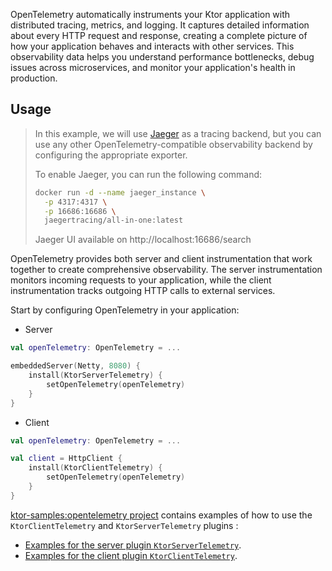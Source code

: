 OpenTelemetry automatically instruments your Ktor application with distributed tracing, metrics, and logging.
It captures detailed information about every HTTP request and response,
creating a complete picture of how your application behaves and interacts with other services.
This observability data helps you understand performance bottlenecks, debug issues across microservices,
and monitor your application's health in production.

## Usage

> In this example, we will use [Jaeger](https://www.jaegertracing.io/) as a tracing backend, but you can use any other
> OpenTelemetry-compatible observability backend by configuring the appropriate exporter.
>
> To enable Jaeger, you can run the following command:
> ```bash
> docker run -d --name jaeger_instance \
>   -p 4317:4317 \
>   -p 16686:16686 \
>   jaegertracing/all-in-one:latest
> ```
> Jaeger UI available on http://localhost:16686/search

OpenTelemetry provides both server and client instrumentation that work together to create comprehensive observability.
The server instrumentation monitors incoming requests to your application,
while the client instrumentation tracks outgoing HTTP calls to external services.

Start by configuring OpenTelemetry in your application:

* Server
```kotlin
val openTelemetry: OpenTelemetry = ...

embeddedServer(Netty, 8080) {
    install(KtorServerTelemetry) {
        setOpenTelemetry(openTelemetry)
    }
}
```

* Client
```kotlin
val openTelemetry: OpenTelemetry = ...

val client = HttpClient {
    install(KtorClientTelemetry) {
        setOpenTelemetry(openTelemetry)
    }
}
```

[ktor-samples:opentelemetry project](https://github.com/ktorio/ktor-samples/tree/main/opentelemetry) contains examples of how to use the `KtorClientTelemetry` and `KtorServerTelemetry` plugins :
* [Examples for the server plugin `KtorServerTelemetry`](https://github.com/ktorio/ktor-samples/tree/main/opentelemetry/server/src/main/kotlin/opentelemetry/ktor/example/plugins/opentelemetry).
* [Examples for the client plugin `KtorClientTelemetry`](https://github.com/ktorio/ktor-samples/tree/main/opentelemetry/client/src/main/kotlin/opentelemetry/ktor/example/plugins/opentelemetry).
